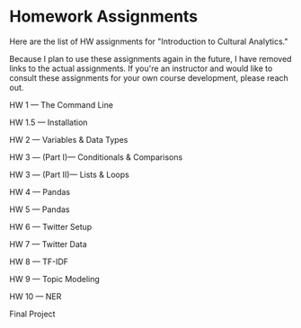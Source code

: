 # Homework Assignments 

Here are the list of HW assignments for "Introduction to Cultural Analytics."

Because I plan to use these assignments again in the future, I have removed links to the actual assignments. If you're an instructor and would like to consult these assignments for your own course development, please reach out.

HW 1 — The Command Line

HW 1.5 — Installation

HW 2 — Variables & Data Types

HW 3 — (Part I)— Conditionals & Comparisons

HW 3 — (Part II)— Lists & Loops

HW 4 — Pandas

HW 5 — Pandas

HW 6 — Twitter Setup

HW 7 — Twitter Data

HW 8 — TF-IDF

HW 9 — Topic Modeling

HW 10 — NER

Final Project

